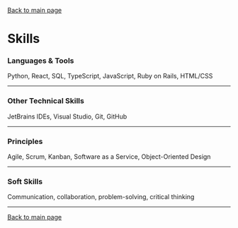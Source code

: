 [Back to main page](./../README.md)

# Skills

### Languages & Tools
Python, React, SQL, TypeScript, JavaScript, Ruby on Rails, HTML/CSS

---

### Other Technical Skills
JetBrains IDEs, Visual Studio, Git, GitHub

---

### Principles
Agile, Scrum, Kanban, Software as a Service, Object-Oriented Design

---

### Soft Skills
Communication, collaboration,  problem-solving, critical thinking

---

[Back to main page](./../README.md)